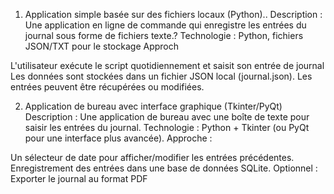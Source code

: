 1. Application simple basée sur des fichiers locaux (Python)..
Description :
Une application en ligne de commande qui enregistre les entrées du journal sous forme de fichiers texte.?
Technologie : Python, fichiers JSON/TXT pour le stockage
Approch

L'utilisateur exécute le script quotidiennement et saisit son entrée de journal
Les données sont stockées dans un fichier JSON local (journal.json).
Les entrées peuvent être récupérées ou modifiées.


2. Application de bureau avec interface graphique (Tkinter/PyQt)
Description :
Une application de bureau avec une boîte de texte pour saisir les entrées du journal.
Technologie : Python + Tkinter (ou PyQt pour une interface plus avancée).
Approche :

Un sélecteur de date pour afficher/modifier les entrées précédentes.
Enregistrement des entrées dans une base de données SQLite.
Optionnel : Exporter le journal au format PDF
